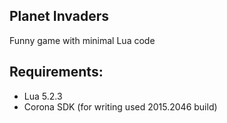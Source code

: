 Planet Invaders
-----
Funny game with minimal Lua code

Requirements:
-----
- Lua 5.2.3
- Corona SDK (for writing used 2015.2046 build)

